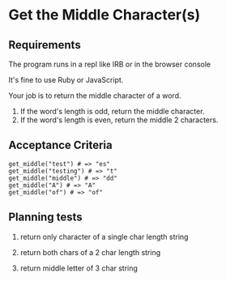 # Get the Middle Character(s)

## Requirements

The program runs in a repl like IRB or in the browser console

It's fine to use Ruby or JavaScript.

Your job is to return the middle character of a word.
1. If the word's length is odd, return the middle character.
2. If the word's length is even, return the middle 2 characters.

## Acceptance Criteria
```
get_middle("test") # => "es"
get_middle("testing") # => "t"
get_middle("middle") # => "dd"
get_middle("A") # => "A"
get_middle("of") # => "of"
```

## Planning tests

1. return only character of a single char length string
2. return both chars of a 2 char length string

3. return middle letter of 3 char string